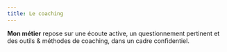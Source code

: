 ```yaml
---
title: Le coaching
---
```


**Mon métier** repose sur une écoute active, un questionnement pertinent et des outils & méthodes de coaching, dans un cadre confidentiel.